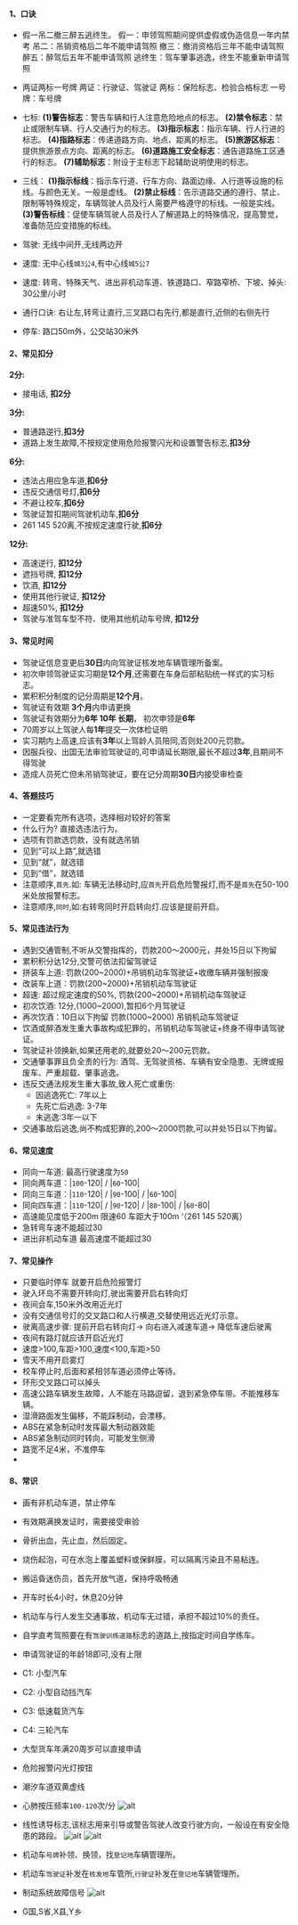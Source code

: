 #### 1、口诀
- 假一吊二撤三醉五逃终生。
假一：申领驾照期间提供虚假或伪造信息一年内禁考
吊二：吊销资格后二年不能申请驾照
撤三：撤消资格后三年不能申请驾照
醉五：醉驾后五年不能申请驾照
逃终生：驾车肇事逃逸，终生不能重新申请驾照

- 两证两标一号牌
两证：行驶证、驾驶证
两标：保险标志、检验合格标志
一号牌：车号牌

- 七标:
**(1)警告标志**：警告车辆和行人注意危险地点的标志。
**(2)禁令标志**：禁止或限制车辆、行人交通行为的标志。
**(3)指示标志**：指示车辆、行人行进的标志。
**(4)指路标志**：传递道路方向、地点、距离的标志。
**(5)旅游区标志**：提供旅游景点方向、距离的标志。
**(6)道路施工安全标志**：通告道路施工区通行的标志。
**(7)辅助标志**：附设于主标志下起辅助说明使用的标志。

- 三线：
**(1)指示标线**：指示车行道、行车方向、路面边缘、人行道等设施的标线。与颜色无关。一般是虚线。
**(2)禁止标线**：告示道路交通的遵行、禁止、限制等特殊规定，车辆驾驶人员及行人需要严格遵守的标线。一般是实线。
**(3)警告标线**：促使车辆驾驶人员及行人了解道路上的特殊情况，提高警觉，准备防范应变措施的标线。

- 驾驶: 无线中间开,无线两边开
- 速度: 无中心线`城3公4`,有中心线`城5公7`
- 速度: 转弯、特殊天气、进出非机动车道、铁道路口、窄路窄桥、下坡、掉头: 30公里/小时
- 通行口诀: 右让左,转弯让直行,三叉路口右先行,都是直行,近侧的右侧先行
- 停车: 路口50m外，公交站30米外
#### 2、常见扣分
**2分:**
- 接电话, **扣2分**

**3分:**
- 普通路逆行,**扣3分**
- 道路上发生故障,不按规定使用危险报警闪光和设置警告标志,**扣3分**

**6分:**
- 违法占用应急车道,**扣6分**
- 违反交通信号灯,**扣6分**
- 不避让校车,**扣6分**
- 驾驶证暂扣期间驾驶机动车,**扣6分**
- 261 145 520离,不按规定速度行驶,**扣6分**

**12分:**
- 高速逆行, **扣12分**
- 遮挡号牌, **扣12分**
- 饮酒, **扣12分**
- 使用其他行驶证, **扣12分**
- 超速50%, **扣12分**
- 驾驶与准驾车型不符、使用其他机动车号牌, **扣12分**
#### 3、常见时间
- 驾驶证信息变更后**30日**内向驾驶证核发地车辆管理所备案。
- 初次申领驾驶证实习期是**12个月**,还需要在车身后部粘贴统一样式的实习标志。
- 累积积分制度的记分周期是**12个月**。
- 驾驶证有效期 **3个月**内申请更换
- 驾驶证有效期分为**6年 10年 长期**， 初次申领是**6年**
- 70周岁以上驾驶人每**1年**提交一次体检证明
- 实习期内上高速,应该有**3年**以上驾龄人员陪同,否则处200元罚款。
- 因服兵役、出国无法审验驾驶证的,可申请延长期限,最长不超过**3年**,且期间不得驾驶
- 造成人员死亡但未吊销驾驶证，要在记分周期**30日**内接受审检查
#### 4、答题技巧
- 一定要看完所有选项，选择相对较好的答案
- 什么行为? 直接选违法行为。
- 选项有罚款选罚款，没有就选吊销
- 见到“可以上路”,就选错
- 见到“就”，就选错
- 见到“借”，就选错
- 注意顺序,`首先`.如: 车辆无法移动时,应`首先`开启危险警报灯,而不是`首先`在50-100米处放报警标志。
- 注意顺序,`同时`,如:右转弯同时开启转向灯.应该是提前开启。
#### 5、常见违法行为
- 遇到交通管制,不听从交警指挥的，罚款200～2000元，并处15日以下拘留
- 累积积分达12分,交警可依法扣留驾驶证
- 拼装车上道: 罚款(200~2000)+吊销机动车驾驶证+收缴车辆并强制报废
- 改装车上道：罚款(200~2000)+吊销机动车驾驶证
- 超速: 超过规定速度的50%, 罚款(200~2000)+吊销机动车驾驶证
- 初次饮酒: 12分,(1000~2000),暂扣6个月驾驶证
- 再次饮酒：10日以下拘留 罚款(1000~2000) 吊销机动车驾驶证
- 饮酒或醉酒发生重大事故构成犯罪的，吊销机动车驾驶证+终身不得申请驾驶证。
- 驾驶证补领换新,如果还用老的,就要处20～200元罚款。
- 交通肇事罪且负全责的行为: 酒驾、无驾驶资格、车辆有安全隐患、无牌或报废车、严重超载、肇事逃逸。
- 违反交通法规发生重大事故,致人死亡或重伤:
  - 因逃逸死亡: 7年以上
  - 先死亡后逃逸: 3-7年
  - 未逃逸:3年一以下
- 交通事故后逃逸,尚不构成犯罪的,200～2000罚款,可以并处15日以下拘留。
#### 6、常见速度
- 同向一车道: 最高行驶速度为`50`
- 同向两车道：|`100`-120| / |`60`-100|
- 同向三车道：|`110`-120| / |`90`-100| / |`60`-100|
- 同向四车道：|`110`-120| / |`90`-120| / |`80`-100| / |`60`-80|
- 高速能见度低于200m  限速60 车距大于100m ‘（261 145 520离）
- 急转弯车速不能超过30
- 进出非机动车道 最高速度不能超过30

#### 7、常见操作
- 只要临时停车 就要开启危险报警灯
- 驶入环岛不需要开转向灯,驶出需要开启右转向灯
- 夜间会车,150米外改用近光灯
- 没有交通信号灯的交叉路口和人行横道,交替使用远近光灯示意。
- 驶离高速步骤: 提前开启右转向灯-> 向右进入减速车道-> 降低车速后驶离
- 夜间有路灯就应该开启近光灯
- 速度>100,车距>100,速度<100,车距>50
- 雪天不用开启雾灯
- 校车停止时,后面和紧相邻车道必须停止等待。
- 环形交叉路口可以掉头
- 高速公路车辆发生故障，人不能在马路逗留，退到紧急停车带。不能推移车辆。
- 湿滑路面发生偏移，不能踩制动，会漂移。
- ABS在紧急制动时发挥最大制动器效能
- ABS紧急制动同时转向，可能发生侧滑
- 路宽不足4米，不准停车
-

#### 8、常识
- 画有非机动车道，禁止停车
- 有效期满换发证时，需要接受审验
- 骨折出血，先止血，然后固定。
- 烧伤起泡，可在水泡上覆盖塑料或保鲜膜，可以隔离污染且不易粘连。
- 搬运昏迷伤员，首先开放气道，保持呼吸畅通
- 开车时长4小时，休息20分钟
- 机动车与行人发生交通事故，机动车无过错，承担不超过10%的责任。
- 自学直考驾照要在有`驾驶训练道路`标志的道路上,按指定时间自学练车。
- 申请驾驶证的年龄18即可,没有上限
- C1: 小型汽车
- C2: 小型自动挡汽车
- C3: 低速载货汽车
- C4: 三轮汽车
- 大型货车年满20周岁可以直接申请
- 危险报警闪光灯按钮
- 潮汐车道双黄虚线
- 心肺按压频率`100-120`次/分
![alt](./img/000.jpeg)

- 线性诱导标志,该标志用来引导或警告驾驶人改变行驶方向，一般设在有安全隐患的路段。
![alt](./img/001.png)
![alt](./img/001.jpeg)

- 机动车`号牌`补领、换领，找`登记地`车辆管理所。
- 机动车`驾驶证`补发在`核发地`车管所,`行驶证`补发在`登记地`车辆管理所。
- 制动系统故障信号
![alt](./img/002.png)

- G国,S省,X县,Y乡
